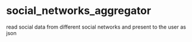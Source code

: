# social_networks_aggregator
read social data from different social networks and present to the user as json
